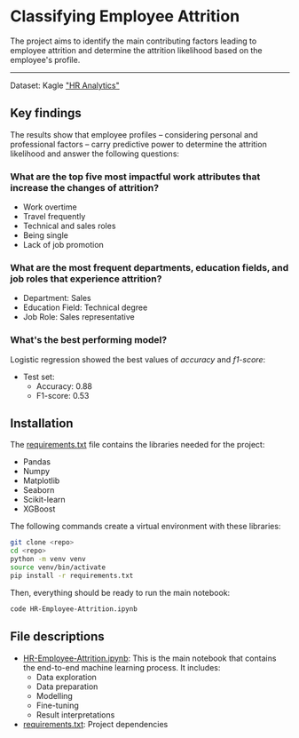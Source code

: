 # Classifying Employee Attrition

The project aims to identify the main contributing factors leading to employee attrition and determine the attrition likelihood based on the employee's profile.

---
Dataset: Kagle ["HR Analytics"](https://www.kaggle.com/datasets/rishikeshkonapure/hr-analytics-prediction)

## Key findings

The results show that employee profiles – considering personal and professional factors – carry predictive power to determine the attrition likelihood and answer the following questions:

### What are the top five most impactful work attributes that increase the changes of attrition?

- Work overtime
- Travel frequently
- Technical and sales roles
- Being single
- Lack of job promotion

### What are the most frequent departments, education fields, and job roles that experience attrition?

- Department: Sales
- Education Field: Technical degree
- Job Role: Sales representative

### What's the best performing model?

Logistic regression showed the best values of *accuracy* and *f1-score*:
- Test set:
  - Accuracy: 0.88
  - F1-score: 0.53

## Installation

The [requirements.txt](./requirements.txt) file contains the libraries needed for the project:
- Pandas
- Numpy
- Matplotlib
- Seaborn
- Scikit-learn
- XGBoost

The following commands create a virtual environment with these libraries:
```bash
git clone <repo>
cd <repo>
python -m venv venv
source venv/bin/activate
pip install -r requirements.txt
```

Then, everything should be ready to run the main notebook:
```bash
code HR-Employee-Attrition.ipynb
```

## File descriptions

- [HR-Employee-Attrition.ipynb](HR-Employee-Attrition.ipynb): This is the main notebook that contains the end-to-end machine learning process. It includes: 
  - Data exploration
  - Data preparation
  - Modelling
  - Fine-tuning
  - Result interpretations
- [requirements.txt](requirements.txt): Project dependencies
